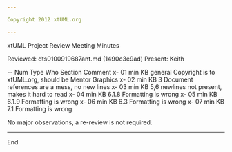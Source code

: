 ```yaml
---

Copyright 2012 xtUML.org

---
```


xtUML Project Review Meeting Minutes

Reviewed: dts0100919687ant.md (1490c3e9ad)
Present:  Keith

-- Num Type  Who  Section  Comment
x- 01  min   KB   general  Copyright is to xtUML.org, should be Mentor Graphics
x- 02  min   KB   3        Document references are a mess, no new lines
x- 03  min   KB   5,6      newlines not present, makes it hard to read 
x- 04  min   KB   6.1.8    Formatting is wrong
x- 05  min   KB   6.1.9    Formatting is wrong
x- 06  min   KB   6.3      Formatting is wrong
x- 07  min   KB   7.1      Formatting is wrong
   
No major observations, a re-review is not required.

---
End

